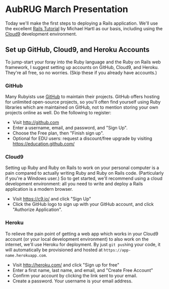 # AubRUG March Presentation

Today we'll make the first steps to deploying a Rails application.
We'll use the excellent [Rails Tutorial](https://www.railstutorial.org/book/)
by Michael Hartl as our basis, including using the
[Cloud9](https://c9.io/) development environment.


## Set up GitHub, Cloud9, and Heroku Accounts

To jump-start your foray into the Ruby language and the Ruby on Rails
web framework, I suggest setting up accounts on GitHub, Cloud9,
and Heroku. They're all free, so no worries. (Skip these if you already
have accounts.)

### GitHub

Many Rubyists use [GitHub](https://github.com/) to maintain their
projects. GitHub offers hosting for unlimited open-source projects, so you'll
often find yourself using Ruby libraries which are maintained on GitHub,
not to mention storing your own projects online as well. Do the following
to register:

* Visit <http://github.com>
* Enter a username, email, and password, and "Sign Up".
* Choose the Free plan, then "Finish sign up".
* Optional for EDU users: request a discount/free upgrade by visiting
  <https://education.github.com/>

### Cloud9

Setting up Ruby and Ruby on Rails to work on your personal computer
is a pain compared to actually writing Ruby and Ruby on Rails code.
(Particularly if you're a Windows user.) So to get started, we'll
recommend using a cloud development environment: all you need to write
and deploy a Rails application is a modern browser.

* Visit <https://c9.io/> and click "Sign Up"
* Click the GitHub logo to sign up with your GitHub account, and click
  "Authorize Application".

### Heroku

To relieve the pain point of getting a web app which works in your
Cloud9 account (or your local development environment)
to also work on the internet, we'll use Heroku for deployment. By just
`git push`ing your code, it will automatically be provisioned and
hosted at `https://app-name.herokuapp.com`.

* Visit <http://heroku.com/> and click "Sign up for free"
* Enter a first name, last name, and email, and "Create Free Account"
* Confirm your account by clicking the link sent to your email.
* Create a password. Your username is your email address.


